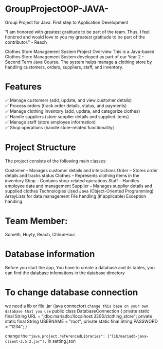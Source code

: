 # GroupProjectOOP-JAVA-
Group Project for Java. First step to Application Development

"I am honored with greatest gratitude to be part of the team. Thus, I feel honored and would love to you my greatest gratitude to be part of the contributor."
                                                    - Reach

Clothes Store Management System
Project Overview
This is a Java-based Clothes Store Management System developed as part of our Year 2 - Second Term Java Course. The system helps manage a clothing store by handling customers, orders, suppliers, staff, and inventory.

# Features
✅ Manage customers (add, update, and view customer details) <br>
✅ Process orders (track order details, status, and payments) <br>
✅ Manage clothing inventory (add, update, and categorize clothes) <br>
✅ Handle suppliers (store supplier details and supplied items) <br>
✅ Manage staff (store employee information) <br>
✅ Shop operations (handle store-related functionality) <br>

# Project Structure
The project consists of the following main classes:

Customer – Manages customer details and interactions
Order – Stores order details and tracks status
Clothes – Represents clothing items in the inventory
Shop – Contains shop-related operations
Staff – Handles employee data and management
Supplier – Manages supplier details and supplied clothes
Technologies Used
Java (Object-Oriented Programming)
ArrayLists for data management
File handling (if applicable)
Exception handling

# Team Member:
Someth, Huyty, Reach, ChhunHour

# Database information
Before you start the app, You have to create a database and its tables, you can find the database infomations in the database directory

# To change database connection
we need a lib or file .jar (java connector)
``change this base on your own database that you use``
public class DatabaseConnection {
    private static final String URL = "jdbc:mariadb://localhost:3306/clothing_store";
    private static final String USERNAME = "root";
    private static final String PASSWORD = "1234";
}

change the 
``"java.project.referencedLibraries": ["lib/mariadb-java-client-3.5.2.jar"],``
in setting.json